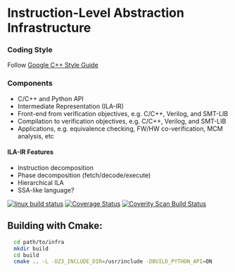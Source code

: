 # Instruction-Level Abstraction Infrastructure 

### Coding Style
Follow [Google C++ Style Guide](https://google.github.io/styleguide/cppguide.html)

### Components
* C/C++ and Python API
* Intermediate Representation (ILA-IR)
* Front-end from verification objectives, e.g. C/C++, Verilog, and SMT-LIB
* Compilation to verification objectives, e.g. C/C++, Verilog, and SMT-LIB
* Applications, e.g. equivalence checking, FW/HW co-verification, MCM analysis, etc

#### ILA-IR Features
* Instruction decomposition 
* Phase decomposition (fetch/decode/execute)
* Hierarchical ILA
* SSA-like language?


[![linux build status](https://travis-ci.org/Bo-Yuan-Huang/ILA.svg?branch=master)](https://travis-ci.org/Bo-Yuan-Huang/ILA)
[![Coverage Status](https://coveralls.io/repos/github/Bo-Yuan-Huang/ILA/badge.svg)](https://coveralls.io/github/Bo-Yuan-Huang/ILA)
<a href="https://scan.coverity.com/projects/bo-yuan-huang-ila">
  <img alt="Coverity Scan Build Status"
       src="https://scan.coverity.com/projects/14436/badge.svg"/>
</a>

## Building with Cmake:

```bash
  cd path/to/infra
  mkdir build
  cd build
  cmake .. -L -DZ3_INCLUDE_DIR=/usr/include -DBUILD_PYTHON_API=ON
```

